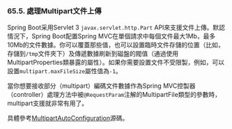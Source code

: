 ### 65.5. 處理Multipart文件上傳

Spring Boot采用Servlet 3 `javax.servlet.http.Part` API來支援文件上傳。默認情況下，Spring Boot配置Spring MVC在單個請求中每個文件最大1Mb，最多10Mb的文件數據。你可以覆蓋那些值，也可以設置臨時文件存儲的位置（比如，存儲到`/tmp`文件夾下）及傳遞數據刷新到磁盤的閥值（通過使用MultipartProperties類暴露的屬性）。如果你需要設置文件不受限製，例如，可以設置`multipart.maxFileSize`屬性值為`-1`。

當你想要接收部分（multipart）編碼文件數據作為Spring MVC控製器（controller）處理方法中被`@RequestParam`注解的MultipartFile類型的參數時，multipart支援就非常有用了。

具體參考[MultipartAutoConfiguration](http://github.com/spring-projects/spring-boot/tree/master/spring-boot-autoconfigure/src/main/java/org/springframework/boot/autoconfigure/web/MultipartAutoConfiguration.java)源碼。
